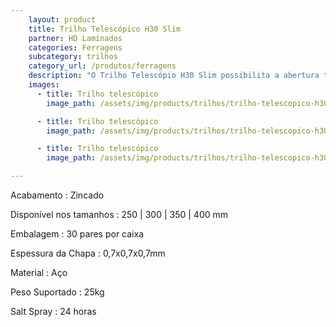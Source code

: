 ```yaml
---
    layout: product
    title: Trilho Telescópico H30 Slim
    partner: HD Laminados
    categories: Ferragens     
    subcategory: trilhos
    category_url: /produtos/ferragens
    description: "O Trilho Telescópio H30 Slim possibilita a abertura total da gaveta com deslizamento suave, preciso e resistente. Sua praticidade com travas laterais permite a retirada da gaveta. Desenvolvido para cargas menores."
    images: 
      - title: Trilho telescópico
        image_path: /assets/img/products/trilhos/trilho-telescopico-h30-slim.jpg

      - title: Trilho telescópico
        image_path: /assets/img/products/trilhos/trilho-telescopico-h30-slim-spec.jpg

      - title: Trilho telescópico
        image_path: /assets/img/products/trilhos/trilho-telescopico-h30-slim-spec-2.jpg

---
```


Acabamento
: Zincado

Disponível nos tamanhos
: 250 | 300 | 350 | 400 mm

Embalagem
: 30 pares por caixa

Espessura da Chapa
: 0,7x0,7x0,7mm

Material
: Aço

Peso Suportado
: 25kg

Salt Spray
: 24 horas
